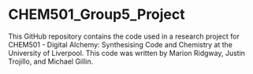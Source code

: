 # CHEM501_Group5_Project
This GitHub repository contains the code used in a research project for CHEM501 - Digital Alchemy: Synthesising Code and Chemistry at the University of Liverpool. This code was written by Marion Ridgway, Justin Trojillo, and Michael Gillin.
